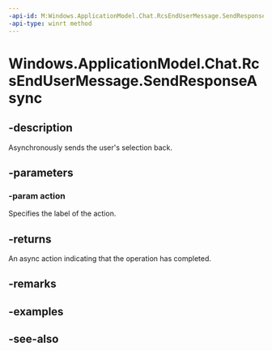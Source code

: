 ```yaml
---
-api-id: M:Windows.ApplicationModel.Chat.RcsEndUserMessage.SendResponseAsync(Windows.ApplicationModel.Chat.RcsEndUserMessageAction)
-api-type: winrt method
---
```


<!-- Method syntax
public Windows.Foundation.IAsyncAction SendResponseAsync(Windows.ApplicationModel.Chat.RcsEndUserMessageAction action)
-->

# Windows.ApplicationModel.Chat.RcsEndUserMessage.SendResponseAsync

## -description
Asynchronously sends the user's selection back.

## -parameters
### -param action
Specifies the label of the action.

## -returns
An async action indicating that the operation has completed.

## -remarks

## -examples

## -see-also

